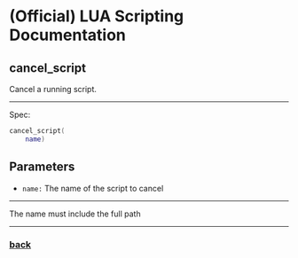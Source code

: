 
# (Official) LUA Scripting Documentation

## cancel_script

Cancel a running script.

___

Spec:

```lua
cancel_script(
	name)
```

## Parameters

- `name:` The name of the script to cancel

___

The name must include the full path

___

### [back](../other)
